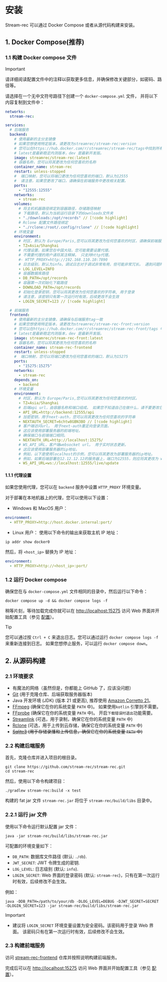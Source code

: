 # 安装

Stream-rec 可以通过 Docker Compose 或者从源代码构建来安装。

## 1. Docker Compose(推荐)

### 1.1 构建 Docker compose 文件

> [!IMPORTANT]
> 请详细阅读配置文件中的注释以获取更多信息，并确保修改关键部分，如密码、路径等。

请选择在一个无中文符号路径下创建一个 `docker-compose.yml` 文件， 并将以下内容复制到文件中：

```yaml
networks:
  stream-rec:

services:
  # 后端服务
  backend:
    # 使用最新的主分支镜像
    # 如果您想使用特定版本，请更改为streamrec/stream-rec:version
    # 您可以在https://hub.docker.com/r/streamrec/stream-rec/tags中找到所有可用的版本
    # latest是最新稳定内测版本，dev 是最新开发版。
    image: streamrec/stream-rec:latest
    # 容器名称，您可以将其更改为任何您喜欢的名称
    container_name: stream-rec
    restart: unless-stopped
    #  端口映射，您可以将端口更改为任何您喜欢的端口，默认为12555
    #  请注意，如果您更改了端口，请确保在前端服务中更改相关配置。
    ports:
      - "12555:12555"
    networks:
      - stream-rec
    volumes:
      # 将主机机器路径绑定到容器路径，存储路径映射
      # 下载路径，默认为当前运行目录下的downloads文件夹
      - "./downloads:/opt/records" // [!code highlight]
      # Rclone 配置文件路径绑定
      - "./rclone:/root/.config/rclone" // [!code highlight]
    # 环境变量
    environment:
      # 时区，默认为 Europe/Paris,您可以将其更改为任何您喜欢的时区，请确保前端服务中的时区与此处一致。
      - TZ=Asia/Shanghai
      # 代理设置，如果您在中国大陆，您可能需要设置代理。
      # 不需要代理的用户请将其注释掉。 只支持http代理。
      #- HTTP_PROXY=http://192.168.110.10:7890
      # 日志级别，默认为info。调试日志对于调试非常有用，但可能非常冗长。 遇到问题时，您可以将其更改为debug。
      - LOG_LEVEL=INFO
      # 容器数据库路径
      - DB_PATH=/opt/records
      # 容器第一次初始化下载路径
      - DOWNLOAD_PATH=/opt/records
      # 初始化登录密钥，您可以将其更改为任何您喜欢的字符串, 用于登录
      # 请注意，该密钥只有第一次运行时有效，后续更改不会生效
      - LOGIN_SECRET=123 // [!code highlight]

  # 前端服务
  frontend:
    # 使用最新的主分支镜像，请确保与后端服务tag一致
    # 如果您想使用特定版本，请更改为streamrec/stream-rec-front:version
    # 您可以在https://hub.docker.com/r/streamrec/stream-rec-front/tags 中找到所有可用的版本
    # latest是最新稳定内测版本，dev 是最新开发版。
    image: streamrec/stream-rec-front:latest
    # 容器名称，您可以将其更改为任何您喜欢的名称
    container_name: stream-rec-frontend
    restart: unless-stopped
    #  端口映射，您可以将端口更改为任何您喜欢的端口，默认为15275
    ports:
      - "15275:15275"
    networks:
      - stream-rec
    depends_on:
      - backend
    # 环境变量
    environment:
      # 时区，默认为 Europe/Paris,您可以将其更改为任何您喜欢的时区。
      - TZ=Asia/Shanghai
      # 后端api url，由容器名称和端口组成。 如果您不知道自己在做什么，请不要更改它。
      - API_URL=http://backend:12555/api
      # 加密密钥，用于next-auth，您可以将其更改为任何您喜欢的字符串
      - NEXTAUTH_SECRET=6chtw8GBN3BO // [!code highlight]
      # 客户端访问url。 用于next-auth重定向登录页面。
      # 这应该使用部署服务器的前端地址。
      # 确保端口与前端端口相同。
      - NEXTAUTH_URL=http://localhost:15275/
      # WS_API_URL，客户端websocket url。 用于实时状态更新。
      # 这应该使用部署服务器的ip地址。
      # 例如，以下是使用localhost的示例，您可以将其更改为部署服务器的ip地址。
      # 例如，如果后端部署在12.12.12.12的服务器上，端口为12555，则应将其更改为 ws://12.12.12.12:12555/live/update
      - WS_API_URL=ws://localhost:12555/live/update
```

#### 1.1.1 代理设置

如果您使用代理，您可以在 `backend` 服务中设置 `HTTP_PROXY` 环境变量。

对于部署在本地机器上的代理，您可以使用以下设置：

- Windows 和 MacOS 用户：

```yaml
environment:
  - HTTP_PROXY=http://host.docker.internal:port/
```

- Linux 用户： 使用以下命令的输出来获取主机 IP 地址：

```shell
ip addr show docker0
```

然后，将 `<host_ip>` 替换为 IP 地址：

```yaml
environment:
  - HTTP_PROXY=http://<host_ip>:port/
```

### 1.2 运行 Docker compose

确保您在与 `docker-compose.yml` 文件相同的目录中，然后运行以下命令：

```shell
docker compose up -d && docker compose logs -f
```

稍等片刻，等待加载完成你就可以在 [http://localhost:15275](http://localhost:15275) 访问 Web 界面并开始配置工具（参见 [配置](configuration)）。

> [!TIP]
> 您可以通过按 `Ctrl + C` 来退出日志。您可以通过运行 `docker compose logs -f` 来重新连接到日志。
> 如果您想停止服务，可以运行 `docker compose down`。

## 2. 从源码构建

### 2.1 环境要求

- 有魔法的网络（虽然但是，你都能上 GitHub 了，应该没问题）
- [Git](https://git-scm.com/downloads) (用于克隆仓库、后端获取服务器版本)
- Java 开发环境 (JDK) (版本 21 或更高),
  推荐使用 [Amazon Corretto 21](https://docs.aws.amazon.com/corretto/latest/corretto-21-ug/downloads-list.html)。
- [FFmpeg](https://ffmpeg.org/download.html) (确保它在你的系统变量 `PATH` 中)。 如果使用`kotlin` 引擎则不需要。
- [FFprobe](https://ffmpeg.org/download.html) (确保它在你的系统变量 `PATH` 中)。 开启`下载错误时退出`功能需要。
- [Streamlink](https://streamlink.github.io/install.html) (可选，用于录制，确保它在你的系统变量 `PATH` 中)
- [Rclone](https://rclone.org/downloads/) (可选，用于上传到云存储，确保它在你的系统变量 `PATH` 中)
- ~~[Sqlite3](https://www.sqlite.org/download.html) (用于存储录播和上传信息，确保它在你的系统变量 `PATH` 中)~~

### 2.2 构建后端服务

首先，克隆仓库并进入项目的根目录。

```shell
git clone https://github.com/stream-rec/stream-rec.git
cd stream-rec
```

然后，使用以下命令构建项目：

```shell
./gradlew stream-rec:build -x test
```

构建的 fat jar 文件 `stream-rec.jar` 将位于 `stream-rec/build/libs` 目录中。

### 2.2.1 运行 jar 文件

使用以下命令运行默认配置 jar 文件：

```shell
java -jar stream-rec/build/libs/stream-rec.jar
```

可配置的环境变量如下：

- `DB_PATH`: 数据库文件路径 (默认: `./db`).
- `JWT_SECRET`: JWT 令牌生成的密钥.
- `LOG_LEVEL`: 日志级别 (默认: `info`).
- `LOGIN_SECRET`: Web 界面的登录密码 (默认: `stream-rec`)，只有在第一次运行时有效，后续修改不会生效。

例如：

```shell
java -DDB_PATH=/path/to/your/db -DLOG_LEVEL=DEBUG -DJWT_SECRET=SECRET -DLOGIN_SECRET=123 -jar stream-rec/build/libs/stream-rec.jar
```

> [!IMPORTANT]
>
> - 建议将 `LOGIN_SECRET` 环境变量设置为安全密码。该密码用于登录 Web 界面。
>   该密码只有在第一次运行时有效，后续修改不会生效。

### 2.3 构建前端服务

访问 [stream-rec-frontend](https://github.com/stream-rec/stream-rec-front) 仓库并按照说明构建前端服务。

完成后可以在 [http://localhost:15275](http://localhost:15275) 访问 Web 界面并开始配置工具（参见 [配置](configuration)）。
